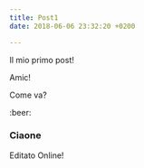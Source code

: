 ```yaml
---
title: Post1
date: 2018-06-06 23:32:20 +0200

---
```

Il mio primo post!

Amic!

Come va?

\:beer:

### Ciaone

Editato Online!